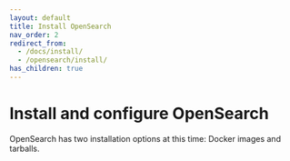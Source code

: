 ```yaml
---
layout: default
title: Install OpenSearch
nav_order: 2
redirect_from:
  - /docs/install/
  - /opensearch/install/
has_children: true
---
```


# Install and configure OpenSearch

OpenSearch has two installation options at this time: Docker images and tarballs.
